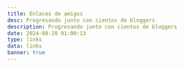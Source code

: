 ```yaml
---
title: Enlaces de amigos
desc: Progresando junto con cientos de bloggers
description: Progresando junto con cientos de bloggers
date: 2024-08-28 01:00:13
type: links
data: links
banner: true
---
```


